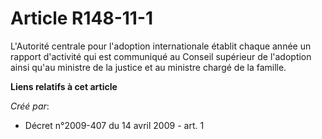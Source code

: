 # Article R148-11-1

L'Autorité centrale pour l'adoption internationale établit chaque année un rapport d'activité qui est communiqué au Conseil
supérieur de l'adoption ainsi qu'au ministre de la justice et au ministre chargé de la famille.

**Liens relatifs à cet article**

_Créé par_:

  - Décret n°2009-407 du 14 avril 2009 - art. 1
